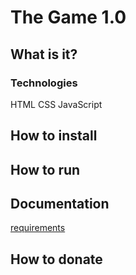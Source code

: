 # The Game 1.0

## What is it?

### Technologies

HTML
CSS
JavaScript

## How to install

## How to run

## Documentation

[requirements](./docs/readme.md)

## How to donate

